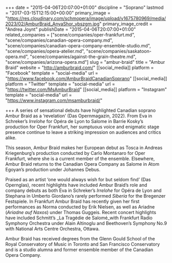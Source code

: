 +++
date = "2015-04-06T20:07:00+01:00"
discipline = "Soprano"
lastmod = "2017-03-15T12:15:00+00:00"
primary_image = "https://res.cloudinary.com/schmopera/image/upload/v1675780969/media/2023/02/AmburBraid_AnyaShor_ybszgm.jpg"
primary_image_credit = "Andrea Joynt"
publishDate = "2015-04-06T20:07:00+01:00"
related_companies = ["scene/companies/oper-frankfurt.md", "scene/companies/canadian-opera-company.md", "scene/companies/canadian-opera-company-ensemble-studio.md", "scene/companies/opera-atelier.md", "scene/companies/saskatoon-opera.md", "scene/companies/against-the-grain-theatre.md", "scene/companies/arizona-opera.md"]
slug = "ambur-braid"
title = "Ambur Braid"
website = "http://amburbraid.com/"
[[social_media]]
platform = "Facebook"
template = "social-media"
url = "https://www.facebook.com/AmburBraidCanadianSoprano"
[[social_media]]
platform = "Twitter"
template = "social-media"
url = "https://twitter.com/MsAmburBraid"
[[social_media]]
platform = "Instagram"
template = "social-media"
url = "https://www.instagram.com/msamburbraid/"

+++
A series of sensational debuts have highlighted Canadian soprano Ambur Braid as a ​‘revelation’ (Das Opernmagazin, 2022). From Eva in Schreker’s _Irrelohe_ for Opéra de Lyon to Salome in Barrie Kosky’s production for Oper Frankfurt, her sumptuous voice and enigmatic stage presence continue to leave a striking impression on audiences and critics alike.

This season, Ambur Braid makes her European debut as Tosca in Andreas Kriegenburg’s production conducted by Carlo Montanaro for Oper Frankfurt, where she is a current member of the ensemble. Elsewhere, Ambur Braid returns to the Canadian Opera Company as Salome in Atom Egoyan’s production under Johannes Debus.

Praised as an artist ​‘one would always wish for but seldom find’ (Das Opernglas), recent highlights have included Ambur Braid’s role and company debuts as both Eva in Schreker’s _Irrelohe_ for Opéra de Lyon and Stephana in Umberto Giordano’s rarely performed _Siberia_ for the Bregenzer Festspiele. In Frankfurt Ambur Braid has recently given her first performances as Norma conducted by Erik Nielsen, as well as Ariadne (_Ariadne auf Naxos_) under Thomas Guggeis. Recent concert highlights have included Schmitt’s _La Tragédie de Salomé_with Frankfurt Radio Symphony Orchestra under Alain Altinoglu and Beethoven’s Symphony No.9 with National Arts Centre Orchestra, Ottawa.

Ambur Braid has received degrees from the Glenn Gould School of the Royal Conservatory of Music in Toronto and San Francisco Conservatory and is a studio alumna and former ensemble member of the Canadian Opera Company.